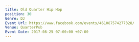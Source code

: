 ```yaml
---
title: Old Quarter Hip Hop
position: 30
Genre: DJ
Event Url: https://www.facebook.com/events/461087574277328/
Venue: QuarterPub
Event Date: 2017-08-25 07:00:00 +07:00
---
```


